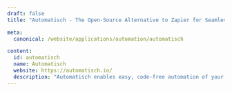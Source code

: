 ```yaml
---
draft: false
title: "Automatisch - The Open-Source Alternative to Zapier for Seamless Business Automation"

meta:
  canonical: /website/applications/automation/automatisch

content:
  id: automatisch
  name: Automatisch
  website: https://automatisch.io/
  description: "Automatisch enables easy, code-free automation of your business processes, offering an affordable cloud solution or self-hosting option. The best open-source Zapier alternative for businesses looking to streamline operations."
---
```

